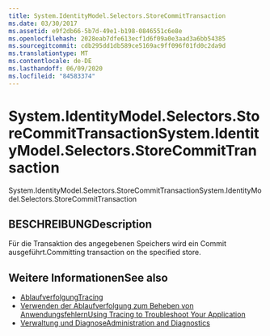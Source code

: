 ```yaml
---
title: System.IdentityModel.Selectors.StoreCommitTransaction
ms.date: 03/30/2017
ms.assetid: e9f2db66-5b7d-49e1-b198-0846551c6e8e
ms.openlocfilehash: 2028eab7dfe613ecf1d6f09a0e3aad3a6bb54385
ms.sourcegitcommit: cdb295dd1db589ce5169ac9ff096f01fd0c2da9d
ms.translationtype: MT
ms.contentlocale: de-DE
ms.lasthandoff: 06/09/2020
ms.locfileid: "84583374"
---
```

# <a name="systemidentitymodelselectorsstorecommittransaction"></a><span data-ttu-id="eee38-102">System.IdentityModel.Selectors.StoreCommitTransaction</span><span class="sxs-lookup"><span data-stu-id="eee38-102">System.IdentityModel.Selectors.StoreCommitTransaction</span></span>
<span data-ttu-id="eee38-103">System.IdentityModel.Selectors.StoreCommitTransaction</span><span class="sxs-lookup"><span data-stu-id="eee38-103">System.IdentityModel.Selectors.StoreCommitTransaction</span></span>  
  
## <a name="description"></a><span data-ttu-id="eee38-104">BESCHREIBUNG</span><span class="sxs-lookup"><span data-stu-id="eee38-104">Description</span></span>  
 <span data-ttu-id="eee38-105">Für die Transaktion des angegebenen Speichers wird ein Commit ausgeführt.</span><span class="sxs-lookup"><span data-stu-id="eee38-105">Committing transaction on the specified store.</span></span>  
  
## <a name="see-also"></a><span data-ttu-id="eee38-106">Weitere Informationen</span><span class="sxs-lookup"><span data-stu-id="eee38-106">See also</span></span>

- [<span data-ttu-id="eee38-107">Ablaufverfolgung</span><span class="sxs-lookup"><span data-stu-id="eee38-107">Tracing</span></span>](index.md)
- [<span data-ttu-id="eee38-108">Verwenden der Ablaufverfolgung zum Beheben von Anwendungsfehlern</span><span class="sxs-lookup"><span data-stu-id="eee38-108">Using Tracing to Troubleshoot Your Application</span></span>](using-tracing-to-troubleshoot-your-application.md)
- [<span data-ttu-id="eee38-109">Verwaltung und Diagnose</span><span class="sxs-lookup"><span data-stu-id="eee38-109">Administration and Diagnostics</span></span>](../index.md)
